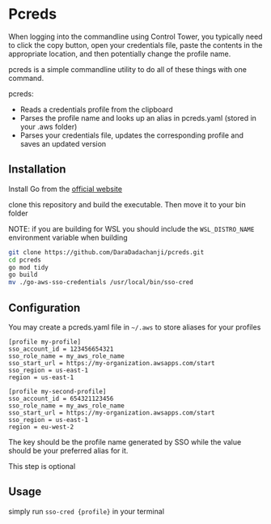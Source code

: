 # Pcreds

When logging into the commandline using Control Tower, you typically need to
click the copy button, open your credentials file, paste the contents
in the appropriate location, and then potentially change the profile name.

pcreds is a simple commandline utility
to do all of these things with one command.

pcreds:

* Reads a credentials profile from the clipboard
* Parses the profile name and looks up an alias in pcreds.yaml (stored in your .aws folder)
* Parses your credentials file, updates the corresponding profile and saves an updated version

## Installation

Install Go from the [official website](https://go.dev/)

clone this repository and build the executable. Then move it to your bin folder

NOTE: if you are building for WSL you should include the `WSL_DISTRO_NAME` environment variable when building 

```bash
git clone https://github.com/DaraDadachanji/pcreds.git
cd pcreds
go mod tidy
go build
mv ./go-aws-sso-credentials /usr/local/bin/sso-cred
```

## Configuration

You may create a pcreds.yaml file in `~/.aws` to store aliases for your profiles

```
[profile my-profile]
sso_account_id = 123456654321
sso_role_name = my_aws_role_name
sso_start_url = https://my-organization.awsapps.com/start
sso_region = us-east-1
region = us-east-1

[profile my-second-profile]
sso_account_id = 654321123456
sso_role_name = my_aws_role_name
sso_start_url = https://my-organization.awsapps.com/start
sso_region = us-east-1
region = eu-west-2
```

The key should be the profile name generated by SSO while the value should be
your preferred alias for it.

This step is optional

## Usage

simply run `sso-cred {profile}` in your terminal
